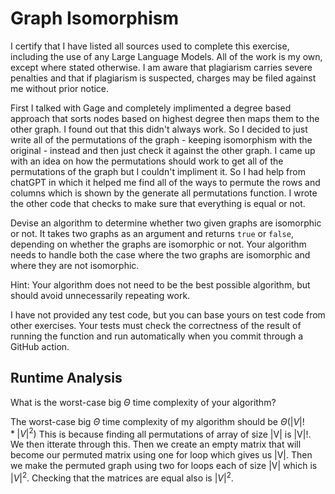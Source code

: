 # Graph Isomorphism

I certify that I have listed all sources used to complete this exercise, including the use of any Large Language Models. All of the work is my own, except where stated otherwise. I am aware that plagiarism carries severe penalties and that if plagiarism is suspected, charges may be filed against me without prior notice.

First I talked with Gage and completely implimented a degree based approach that sorts nodes based on highest degree then maps them to the other graph. I found out that this didn't always work. So I decided to just write all of the permutations of the graph - keeping isomorphism with the original - instead and then just check it against the other graph. I came up with an idea on how the permutations should work to get all of the permutations of the graph but I couldn't impliment it. So I had help from chatGPT in which it helped me find all of the ways to permute the rows and columns which is shown by the generate all permutations function. I wrote the other code that checks to make sure that everything is equal or not.

Devise an algorithm to determine whether two given graphs are isomorphic or not.
It takes two graphs as an argument and returns `true` or `false`, depending on
whether the graphs are isomorphic or not. Your algorithm needs to handle both
the case where the two graphs are isomorphic and where they are not isomorphic.

Hint: Your algorithm does not need to be the best possible algorithm, but should
avoid unnecessarily repeating work.

I have not provided any test code, but you can base yours on test code from
other exercises. Your tests must check the correctness of the result of running
the function and run automatically when you commit through a GitHub action.

## Runtime Analysis

What is the worst-case big $\Theta$ time complexity of your algorithm?

The worst-case big $\Theta$ time complexity of my algorithm should be $\Theta(|V|! * |V|^2)$
This is because finding all permutations of array of size |V| is |V|!. We then 
itterate through this. Then we create an empty matrix that will become our 
permuted matrix using one for loop which gives us |V|. Then we make the permuted 
graph using two for loops each of size |V| which is $|V|^2$. Checking that the 
matrices are equal also is $|V|^2$.
